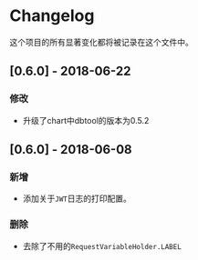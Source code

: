 # Changelog

这个项目的所有显著变化都将被记录在这个文件中。

## [0.6.0] - 2018-06-22

### 修改

- 升级了chart中dbtool的版本为0.5.2

## [0.6.0] - 2018-06-08

### 新增

- 添加关于`JWT`日志的打印配置。

### 删除
- 去除了不用的`RequestVariableHolder.LABEL`
